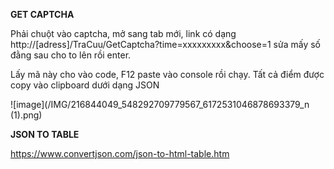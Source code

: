 **GET CAPTCHA**

Phải chuột vào captcha, mở sang tab mới, link có dạng
http://[adress]/TraCuu/GetCaptcha?time=xxxxxxxxx&choose=1
sửa mấy số đằng sau cho to lên rồi enter.

Lấy mã này cho vào code, F12 paste vào console rồi chạy. Tất cả điểm được copy vào clipboard dưới dạng JSON

![image](/IMG/216844049_548292709779567_6172531046878693379_n (1).png)



**JSON TO TABLE**

https://www.convertjson.com/json-to-html-table.htm
